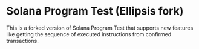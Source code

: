 # Solana Program Test (Ellipsis fork)

This is a forked version of Solana Program Test that supports new features like getting the sequence of executed instructions from confirmed transactions.

